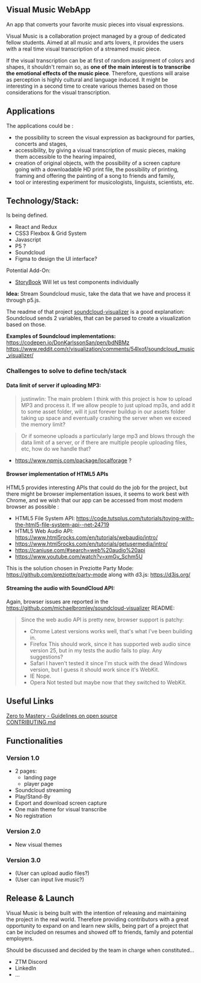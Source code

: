 ## Visual Music WebApp
An app that converts your favorite music pieces into visual expressions. 

Visual Music is a collaboration project managed by a group of dedicated fellow students. Aimed at all music and arts lovers, it provides the users with a real time visual transcription of a streamed music piece. 

If the visual transcription can be at first of random assignment of colors and shapes, it shouldn't remain so, as **one of the main interest is to transcribe the emotional effects of the music piece**. Therefore, questions will araise as perception is highly cultural and language induced. It might be interesting in a second time to create various themes based on those considerations for the visual transcription.

## Applications
The applications could be :
* the possibility to screen the visual expression as background for parties, concerts and stages, 
* accessibility, by giving a visual transcription of music pieces, making them accessible to the hearing impaired,
* creation of original objects, with the possibility of a screen capture going with a downloadable HD print file, the possibility of printing, framing and offering the painting of a song to friends and family,
* tool or interesting experiment for musicologists, linguists, scientists, etc.

## Technology/Stack:
Is being defined.  

* React and Redux
* CSS3 Flexbox & Grid System
* Javascript
* P5 ?
* Soundcloud
* Figma to design the UI interface?

Potential Add-On:
* [StoryBook](https://storybook.js.org/) Will let us test components individually

__Idea:__ Stream Soundcloud music, take the data that we have and process it through p5.js. 

The readme of that project [soundcloud-visualizer](https://github.com/michaelbromley/soundcloud-visualizer) is a good explanation: Soundcloud sends 2 variables, that can be parsed to create a visualization based on those.

__Examples of Soundcloud implementations:__            
https://codepen.io/DonKarlssonSan/pen/bdNBMz                
https://www.reddit.com/r/visualization/comments/54lxof/soundcloud_music_visualizer/        

### Challenges to solve to define tech/stack
#### Data limit of server if uploading MP3: 
> justinwlin: 
> The main problem I think with this project is how to upload MP3 and process it. If we allow people to just upload mp3s, and add it to some asset folder, will it just forever buildup in our assets folder taking up space and eventually crashing the server when we exceed the memory limit?

> Or if someone uploads a particularly large mp3 and blows through the data limit of a server, or if there are multiple people uploading files, etc, how do we handle that? 

* https://www.npmjs.com/package/localforage ?                 

#### Browser implementation of HTML5 APIs
HTML5 provides interesting APIs that could do the job for the project, but there might be browser implementation issues, it seems to work best with Chrome, and we wish that our app can be accessed from most modern browser as possible :                
* HTML5 File System API: https://code.tutsplus.com/tutorials/toying-with-the-html5-file-system-api--net-24719              
* HTML5 Web Audio API: https://www.html5rocks.com/en/tutorials/webaudio/intro/            
* https://www.html5rocks.com/en/tutorials/getusermedia/intro/               
* https://caniuse.com/#search=web%20audio%20api               
* https://www.youtube.com/watch?v=xmGv_Schm5U                          

This is the solution chosen in Preziotte Party Mode: https://github.com/preziotte/party-mode
along with d3.js: https://d3js.org/

#### Streaming the audio with SoundCloud API:
Again, browser issues are reported in the https://github.com/michaelbromley/soundcloud-visualizer README:
> Since the web audio API is pretty new, browser support is patchy:
> * Chrome Latest versions works well, that's what I've been building in.
> * Firefox This should work, since it has supported web audio since version 25, but in my tests the audio fails to play. Any suggestions?
> * Safari I haven't tested it since I'm stuck with the dead Windows version, but I guess it should work since it's WebKit.
> * IE Nope.
> * Opera Not tested but maybe now that they switched to WebKit.

## Useful Links
[Zero to Mastery - Guidelines on open source](https://github.com/zero-to-mastery/start-here-guidelines)            
[CONTRIBUTING.md](https://github.com/zero-to-mastery/visual-music/blob/master/CONTRIBUTING.md)


## Functionalities
### Version 1.0
* 2 pages:
  * landing page
  * player page
* Soundcloud streaming
* Play/Stand-By
* Export and download screen capture
* One main theme for visual transcribe
* No registration
    
### Version 2.0
* New visual themes
    
### Version 3.0
* (User can upload audio files?)
* (User can input live music?)

## Release & Launch
Visual Music is being built with the intention of releasing and maintaining the project in the real world. Therefore providing contributors with a great opportunity to expand on and learn new skills, being part of a project that can be included on resumes and showed off to friends, family and potential employers.

Should be discussed and decided by the team in charge when constituted...
* ZTM Discord
* LinkedIn
* ...
